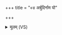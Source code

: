 +++
title = "०४ अर्बुदिर्नाम यो"

+++
<details><summary>मूलम् (VS)</summary>

अर्बु॑दि॒र्नाम॒ यो दे॒व ईशा॑नश्च॒ न्य᳡र्बुदिः।  
याभ्या॑म॒न्तरि॑क्ष॒मावृ॑तमि॒यं च॑ पृथि॒वी म॒ही।  
ताभ्या॒मिन्द्र॑मेदिभ्याम॒हं जि॒तमन्वे॑मि॒ सेन॑या ॥
</details>